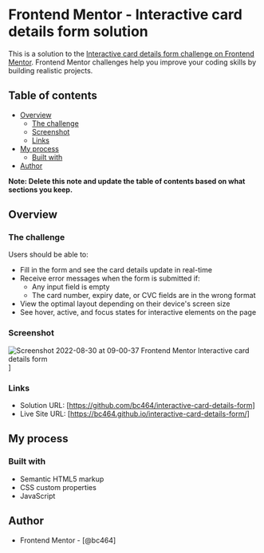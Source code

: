 # Frontend Mentor - Interactive card details form solution

This is a solution to the [Interactive card details form challenge on Frontend Mentor](https://www.frontendmentor.io/challenges/interactive-card-details-form-XpS8cKZDWw). Frontend Mentor challenges help you improve your coding skills by building realistic projects. 

## Table of contents

- [Overview](#overview)
  - [The challenge](#the-challenge)
  - [Screenshot](#screenshot)
  - [Links](#links)
- [My process](#my-process)
  - [Built with](#built-with)
- [Author](#author)


**Note: Delete this note and update the table of contents based on what sections you keep.**

## Overview

### The challenge

Users should be able to:

- Fill in the form and see the card details update in real-time
- Receive error messages when the form is submitted if:
  - Any input field is empty
  - The card number, expiry date, or CVC fields are in the wrong format
- View the optimal layout depending on their device's screen size
- See hover, active, and focus states for interactive elements on the page

### Screenshot

![Screenshot 2022-08-30 at 09-00-37 Frontend Mentor Interactive card details form](https://user-images.githubusercontent.com/82536545/187371687-f9d95a5e-a19c-4ed5-84f7-d71c9df74e5f.png)
]



### Links

- Solution URL: [https://github.com/bc464/interactive-card-details-form]
- Live Site URL: [https://bc464.github.io/interactive-card-details-form/]

## My process

### Built with

- Semantic HTML5 markup
- CSS custom properties
- JavaScript

## Author

- Frontend Mentor - [@bc464]



